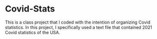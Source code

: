 # Covid-Stats
This is a class project that I coded with the intention of organizing Covid statistics.
In this project, I specifically used a text file that contained 2021 Covid statistics of the USA. 
